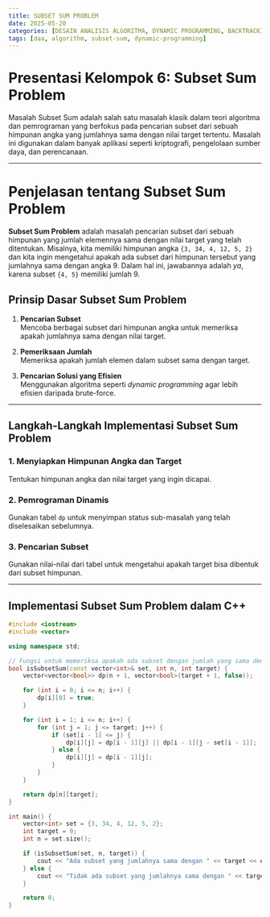 ```yaml
---
title: SUBSET SUM PROBLEM
date: 2025-05-20
categories: [DESAIN ANALISIS ALGORITMA, DYNAMIC PROGRAMMING, BACKTRACKING ALGORITHM]
tags: [daa, algorithm, subset-sum, dynamic-programming]
---
```


# Presentasi Kelompok 6: Subset Sum Problem

Masalah Subset Sum adalah salah satu masalah klasik dalam teori algoritma dan pemrograman yang berfokus pada pencarian subset dari sebuah himpunan angka yang jumlahnya sama dengan nilai target tertentu. Masalah ini digunakan dalam banyak aplikasi seperti kriptografi, pengelolaan sumber daya, dan perencanaan.


---

# Penjelasan tentang Subset Sum Problem

**Subset Sum Problem** adalah masalah pencarian subset dari sebuah himpunan yang jumlah elemennya sama dengan nilai target yang telah ditentukan. Misalnya, kita memiliki himpunan angka `{3, 34, 4, 12, 5, 2}` dan kita ingin mengetahui apakah ada subset dari himpunan tersebut yang jumlahnya sama dengan angka 9. Dalam hal ini, jawabannya adalah *ya*, karena subset `{4, 5}` memiliki jumlah 9.

## Prinsip Dasar Subset Sum Problem

1. **Pencarian Subset**  
   Mencoba berbagai subset dari himpunan angka untuk memeriksa apakah jumlahnya sama dengan nilai target.

2. **Pemeriksaan Jumlah**  
   Memeriksa apakah jumlah elemen dalam subset sama dengan target.

3. **Pencarian Solusi yang Efisien**  
   Menggunakan algoritma seperti *dynamic programming* agar lebih efisien daripada brute-force.

---

## Langkah-Langkah Implementasi Subset Sum Problem

### 1. Menyiapkan Himpunan Angka dan Target
Tentukan himpunan angka dan nilai target yang ingin dicapai.

### 2. Pemrograman Dinamis
Gunakan tabel `dp` untuk menyimpan status sub-masalah yang telah diselesaikan sebelumnya.

### 3. Pencarian Subset
Gunakan nilai-nilai dari tabel untuk mengetahui apakah target bisa dibentuk dari subset himpunan.

---

## Implementasi Subset Sum Problem dalam C++

```cpp
#include <iostream>
#include <vector>

using namespace std;

// Fungsi untuk memeriksa apakah ada subset dengan jumlah yang sama dengan target
bool isSubsetSum(const vector<int>& set, int n, int target) {
    vector<vector<bool>> dp(n + 1, vector<bool>(target + 1, false));

    for (int i = 0; i <= n; i++) {
        dp[i][0] = true;
    }

    for (int i = 1; i <= n; i++) {
        for (int j = 1; j <= target; j++) {
            if (set[i - 1] <= j) {
                dp[i][j] = dp[i - 1][j] || dp[i - 1][j - set[i - 1]];
            } else {
                dp[i][j] = dp[i - 1][j];
            }
        }
    }

    return dp[n][target];
}

int main() {
    vector<int> set = {3, 34, 4, 12, 5, 2};
    int target = 9;
    int n = set.size();

    if (isSubsetSum(set, n, target)) {
        cout << "Ada subset yang jumlahnya sama dengan " << target << endl;
    } else {
        cout << "Tidak ada subset yang jumlahnya sama dengan " << target << endl;
    }

    return 0;
}
